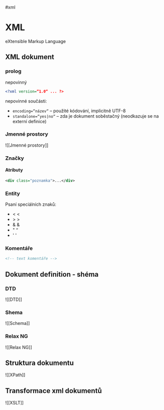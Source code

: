 #xml
# XML
eXtensible Markup Language

## XML dokument
### prolog
nepovinný
``` xml
<?xml version=“1.0“ ... ?>
```
nepovinné součásti: 
- `encoding=“název“` – použité kódování, implicitně UTF-8 
- `standalone=“yes|no“` – zda je dokument soběstačný (neodkazuje se na externí definice)

### Jmenné prostory
![[Jmenné prostory]]
### Značky
#### Atributy
```xml
<div class="poznamka">...</div>
```

### Entity
Psaní speciálních znaků:
- &lt; <
- &gt; >
- &amp; &
- &quot; “
- &apos; '
### Komentáře
```xml
<!-- text komentáře -->
```

## Dokument definition - shéma

### DTD
![[DTD]]

### Shema
![[Schema]]

### Relax NG
![[Relax NG]]
## Struktura dokumentu
![[XPath]]

## Transformace xml dokumentů
![[XSLT]]